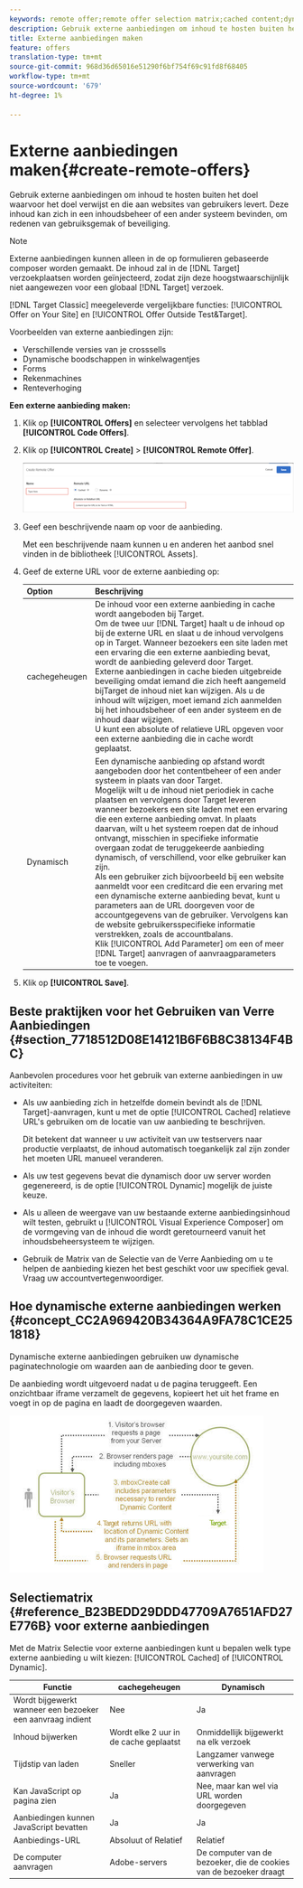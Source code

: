 ```yaml
---
keywords: remote offer;remote offer selection matrix;cached content;dynamic content
description: Gebruik externe aanbiedingen om inhoud te hosten buiten het doel waarvoor het doel verwijst en die aan websites van gebruikers levert. Deze inhoud kan zich in een inhoudsbeheer of een ander systeem bevinden, om redenen van gebruiksgemak of beveiliging.
title: Externe aanbiedingen maken
feature: offers
translation-type: tm+mt
source-git-commit: 968d36d65016e51290f6bf754f69c91fd8f68405
workflow-type: tm+mt
source-wordcount: '679'
ht-degree: 1%

---
```



# Externe aanbiedingen maken{#create-remote-offers}

Gebruik externe aanbiedingen om inhoud te hosten buiten het doel waarvoor het doel verwijst en die aan websites van gebruikers levert. Deze inhoud kan zich in een inhoudsbeheer of een ander systeem bevinden, om redenen van gebruiksgemak of beveiliging.

>[!NOTE]
>
>Externe aanbiedingen kunnen alleen in de op formulieren gebaseerde composer worden gemaakt. De inhoud zal in de [!DNL Target] verzoekplaatsen worden geïnjecteerd, zodat zijn deze hoogstwaarschijnlijk niet aangewezen voor een globaal [!DNL Target] verzoek.
>
>[!DNL Target Classic] meegeleverde vergelijkbare functies:  [!UICONTROL Offer on Your Site] en  [!UICONTROL Offer Outside Test&Target].

Voorbeelden van externe aanbiedingen zijn:

* Verschillende versies van je crosssells
* Dynamische boodschappen in winkelwagentjes
* Forms
* Rekenmachines
* Renteverhoging

**Een externe aanbieding maken:**

1. Klik op **[!UICONTROL Offers]** en selecteer vervolgens het tabblad **[!UICONTROL Code Offers]**.
1. Klik op **[!UICONTROL Create]** > **[!UICONTROL Remote Offer]**.

   ![](assets/remote_offer_ui.png)

1. Geef een beschrijvende naam op voor de aanbieding.

   Met een beschrijvende naam kunnen u en anderen het aanbod snel vinden in de bibliotheek [!UICONTROL Assets].

1. Geef de externe URL voor de externe aanbieding op:

   | Option | Beschrijving |
   |--- |--- |
   | cachegeheugen | De inhoud voor een externe aanbieding in cache wordt aangeboden bij Target.<br>Om de twee uur  [!DNL Target] haalt u de inhoud op bij de externe URL en slaat u de inhoud vervolgens op in Target. Wanneer bezoekers een site laden met een ervaring die een externe aanbieding bevat, wordt de aanbieding geleverd door Target.<br>Externe aanbiedingen in cache bieden uitgebreide beveiliging omdat iemand die zich heeft aangemeld bijTarget de inhoud niet kan wijzigen. Als u de inhoud wilt wijzigen, moet iemand zich aanmelden bij het inhoudsbeheer of een ander systeem en de inhoud daar wijzigen.<br>U kunt een absolute of relatieve URL opgeven voor een externe aanbieding die in cache wordt geplaatst. |
   | Dynamisch | Een dynamische aanbieding op afstand wordt aangeboden door het contentbeheer of een ander systeem in plaats van door Target.<br>Mogelijk wilt u de inhoud niet periodiek in cache plaatsen en vervolgens door Target leveren wanneer bezoekers een site laden met een ervaring die een externe aanbieding omvat. In plaats daarvan, wilt u het systeem roepen dat de inhoud ontvangt, misschien in specifieke informatie overgaan zodat de teruggekeerde aanbieding dynamisch, of verschillend, voor elke gebruiker kan zijn.<br>Als een gebruiker zich bijvoorbeeld bij een website aanmeldt voor een creditcard die een ervaring met een dynamische externe aanbieding bevat, kunt u parameters aan de URL doorgeven voor de accountgegevens van de gebruiker. Vervolgens kan de website gebruikersspecifieke informatie verstrekken, zoals de accountbalans.<br>Klik  [!UICONTROL Add Parameter] om een of meer  [!DNL Target] aanvragen of aanvraagparameters toe te voegen. |

1. Klik op **[!UICONTROL Save]**.

## Beste praktijken voor het Gebruiken van Verre Aanbiedingen {#section_7718512D08E14121B6F6B8C38134F4BC}

Aanbevolen procedures voor het gebruik van externe aanbiedingen in uw activiteiten:

* Als uw aanbieding zich in hetzelfde domein bevindt als de [!DNL Target]-aanvragen, kunt u met de optie [!UICONTROL Cached] relatieve URL&#39;s gebruiken om de locatie van uw aanbieding te beschrijven.

   Dit betekent dat wanneer u uw activiteit van uw testservers naar productie verplaatst, de inhoud automatisch toegankelijk zal zijn zonder het moeten URL manueel veranderen.

* Als uw test gegevens bevat die dynamisch door uw server worden gegenereerd, is de optie [!UICONTROL Dynamic] mogelijk de juiste keuze.
* Als u alleen de weergave van uw bestaande externe aanbiedingsinhoud wilt testen, gebruikt u [!UICONTROL Visual Experience Composer] om de vormgeving van de inhoud die wordt geretourneerd vanuit het inhoudsbeheersysteem te wijzigen.
* Gebruik de Matrix van de Selectie van de Verre Aanbieding om u te helpen de aanbieding kiezen het best geschikt voor uw specifiek geval. Vraag uw accountvertegenwoordiger.

## Hoe dynamische externe aanbiedingen werken {#concept_CC2A969420B34364A9FA78C1CE251818}

Dynamische externe aanbiedingen gebruiken uw dynamische paginatechnologie om waarden aan de aanbieding door te geven.

De aanbieding wordt uitgevoerd nadat u de pagina teruggeeft. Een onzichtbaar iframe verzamelt de gegevens, kopieert het uit het frame en voegt in op de pagina en laadt de doorgegeven waarden.

![](assets/remote_offer_howitworks_2.jpeg)

## Selectiematrix {#reference_B23BEDD29DDD47709A7651AFD27E776B} voor externe aanbiedingen

Met de Matrix Selectie voor externe aanbiedingen kunt u bepalen welk type externe aanbieding u wilt kiezen: [!UICONTROL Cached] of [!UICONTROL Dynamic].

| Functie | cachegeheugen | Dynamisch |
|--- |--- |--- |
| Wordt bijgewerkt wanneer een bezoeker een aanvraag indient | Nee | Ja |
| Inhoud bijwerken | Wordt elke 2 uur in de cache geplaatst | Onmiddellijk bijgewerkt na elk verzoek |
| Tijdstip van laden | Sneller | Langzamer vanwege verwerking van aanvragen |
| Kan JavaScript op pagina zien | Ja | Nee, maar kan wel via URL worden doorgegeven |
| Aanbiedingen kunnen JavaScript bevatten | Ja | Ja |
| Aanbiedings-URL | Absoluut of Relatief | Relatief |
| De computer aanvragen | Adobe-servers | De computer van de bezoeker, die de cookies van de bezoeker draagt |